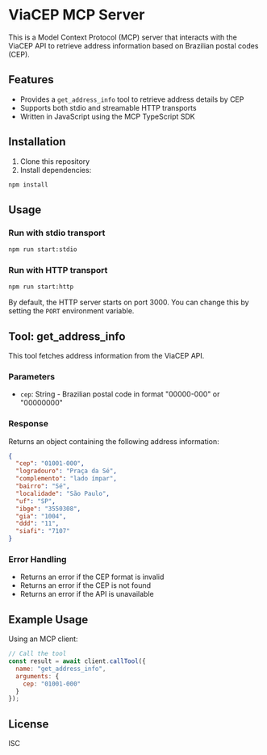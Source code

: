 # ViaCEP MCP Server

This is a Model Context Protocol (MCP) server that interacts with the ViaCEP API to retrieve address information based on Brazilian postal codes (CEP).

## Features

- Provides a `get_address_info` tool to retrieve address details by CEP
- Supports both stdio and streamable HTTP transports
- Written in JavaScript using the MCP TypeScript SDK

## Installation

1. Clone this repository
2. Install dependencies:

```bash
npm install
```

## Usage

### Run with stdio transport

```bash
npm run start:stdio
```

### Run with HTTP transport

```bash
npm run start:http
```

By default, the HTTP server starts on port 3000. You can change this by setting the `PORT` environment variable.

## Tool: get_address_info

This tool fetches address information from the ViaCEP API.

### Parameters

- `cep`: String - Brazilian postal code in format "00000-000" or "00000000"

### Response

Returns an object containing the following address information:

```json
{
  "cep": "01001-000",
  "logradouro": "Praça da Sé",
  "complemento": "lado ímpar",
  "bairro": "Sé",
  "localidade": "São Paulo",
  "uf": "SP",
  "ibge": "3550308",
  "gia": "1004",
  "ddd": "11",
  "siafi": "7107"
}
```

### Error Handling

- Returns an error if the CEP format is invalid
- Returns an error if the CEP is not found
- Returns an error if the API is unavailable

## Example Usage

Using an MCP client:

```javascript
// Call the tool
const result = await client.callTool({
  name: "get_address_info",
  arguments: {
    cep: "01001-000"
  }
});
```

## License

ISC
